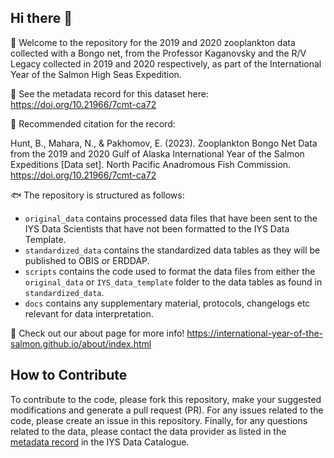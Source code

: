 ## Hi there 👋

🙋 Welcome to the repository for the 2019 and 2020 zooplankton data collected with a Bongo net, from the Professor Kaganovsky and the R/V Legacy collected in 2019 and 2020 respectively, as part of the International Year of the Salmon High Seas Expedition.

🤖 See the metadata record for this dataset here: https://doi.org/10.21966/7cmt-ca72

🚢 Recommended citation for the record:

Hunt, B., Mahara, N., & Pakhomov, E. (2023). Zooplankton Bongo Net Data from the 2019 and 2020 Gulf of Alaska International Year of the Salmon Expeditions [Data set]. North Pacific Anadromous Fish Commission. https://doi.org/10.21966/7cmt-ca72

🐟 The repository is structured as follows: 
  * `original_data` contains processed data files that have been sent to the IYS Data Scientists that have not been formatted to the IYS Data Template.
  * `standardized_data` contains the standardized data tables as they will be published to OBIS or ERDDAP. 
  * `scripts` contains the code used to format the data files from either the `original_data` or `IYS_data_template` folder to the data tables as found in `standardized_data`.
  * `docs` contains any supplementary material, protocols, changelogs etc relevant for data interpretation.

🦐 Check out our about page for more info! https://international-year-of-the-salmon.github.io/about/index.html

## How to Contribute  

To contribute to the code, please fork this repository, make your suggested modifications and generate a pull request (PR). For any issues related to the code, please create an issue in this repository. Finally, for any questions related to the data, please contact the data provider as listed in the [metadata record](https://doi.org/10.21966/shnm-s480) in the IYS Data Catalogue.
